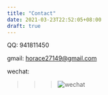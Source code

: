 ```yaml
---
title: "Contact"
date: 2021-03-23T22:52:05+08:00
draft: true
---
```


QQ:  941811450

gmail: horace27149@gmail.com

wechat: 

> > > ![wechat](/images/wechat.png)



